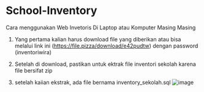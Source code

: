 # School-Inventory  

Cara menggunakan Web Invetoris Di Laptop atau Komputer Masing Masing


1.	Yang pertama kalian harus download file yang diberikan atau bisa melalui link ini (https://file.pizza/download/e42pudtw) dengan password (inventoriwira)

2.	Setelah di download, pastikan untuk ektrak file inventori sekolah karena file bersifat zip

3.	setelah kaiian ekstrak, ada file bernama inventory_sekolah.sql 
![image](https://github.com/user-attachments/assets/0c521194-7b33-438c-9c1b-4f8df9162e3b)

